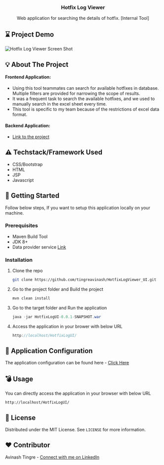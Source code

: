 <!-- PROJECT LOGO -->

<p align="center">

<h3 align="center">Hotfix Log Viewer</h3>

  <p align="center">
    Web application for searching the details of hotfix. [Internal Tool]
    <br />

  </p>
</p>





<!-- ABOUT THE PROJECT -->

## :hourglass: Project Demo
![Hotfix Log Viewer Screen Shot](https://user-images.githubusercontent.com/39552348/120003044-fe0a2280-bff2-11eb-852e-71d858723d4f.gif)


## :bulb: About The Project
#### Frontend Application:
* Using this tool teammates can search for available hotfixes in database. Multiple filters are provided for narrowing the scope of results.
* It was a frequent task to search the available hotfixes, and we used to manually search in the excel sheet every time.
* This tool is specific to my team because of the restrictions of excel data format.

#### Backend Application:
* [Link to the project](https://github.com/tingreavinash/HotfixService)

## :warning: Techstack/Framework Used

* CSS/Bootstrap
* HTML
* JSP
* Javascript



<!-- GETTING STARTED -->
## :syringe: Getting Started

Follow below steps, If you want to setup this application locally on your machine.

### Prerequisites

* Maven Build Tool 
* JDK 8+
* Data provider service [Link](https://github.com/tingreavinash/HotfixService)


### Installation

1. Clone the repo
   ```sh
   git clone https://github.com/tingreavinash/HotfixLogViewer_UI.git
   ```
2. Go to the project folder and Build the project
   ```java
   mvn clean install
   ```
3. Go to the target folder and Run the application
   ```java
   java -jar HotfixLogUI-0.0.1-SNAPSHOT.war
   ```
4. Access the application in your brower with below URL
   ```java
   http://localhost/HotfixLogUI/
   ```

## :page_with_curl: Application Configuration
The application configuration can be found here - [Click Here](https://github.com/chandrikadeb7/Plagiarism-Remover-Tool/blob/main/rephrase.sql)

<!-- USAGE EXAMPLES -->
## :bomb: Usage

You can directly access the application in your browser with below URL
   ```JS
   http://localhost/HotfixLogUI/
   ```

<!-- LICENSE -->
## :blue_book: License

Distributed under the MIT License. See `LICENSE` for more information.



<!-- CONTACT -->
## :heart: Contributor

Avinash Tingre - [Connect with me on LinkedIn](https://www.linkedin.com/in/abtingre/)
